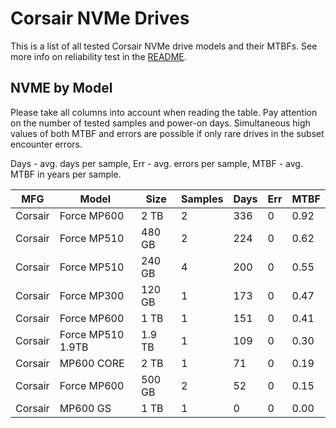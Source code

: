 Corsair NVMe Drives
===================

This is a list of all tested Corsair NVMe drive models and their MTBFs. See more
info on reliability test in the [README](https://github.com/bsdhw/SMART).

NVME by Model
------------

Please take all columns into account when reading the table. Pay attention on the
number of tested samples and power-on days. Simultaneous high values of both MTBF
and errors are possible if only rare drives in the subset encounter errors.

Days - avg. days per sample,
Err  - avg. errors per sample,
MTBF - avg. MTBF in years per sample.

| MFG       | Model              | Size   | Samples | Days  | Err   | MTBF |
|-----------|--------------------|--------|---------|-------|-------|------|
| Corsair   | Force MP600        | 2 TB   | 2       | 336   | 0     | 0.92   |
| Corsair   | Force MP510        | 480 GB | 2       | 224   | 0     | 0.62   |
| Corsair   | Force MP510        | 240 GB | 4       | 200   | 0     | 0.55   |
| Corsair   | Force MP300        | 120 GB | 1       | 173   | 0     | 0.47   |
| Corsair   | Force MP600        | 1 TB   | 1       | 151   | 0     | 0.41   |
| Corsair   | Force MP510 1.9TB  | 1.9 TB | 1       | 109   | 0     | 0.30   |
| Corsair   | MP600 CORE         | 2 TB   | 1       | 71    | 0     | 0.19   |
| Corsair   | Force MP600        | 500 GB | 2       | 52    | 0     | 0.15   |
| Corsair   | MP600 GS           | 1 TB   | 1       | 0     | 0     | 0.00   |
